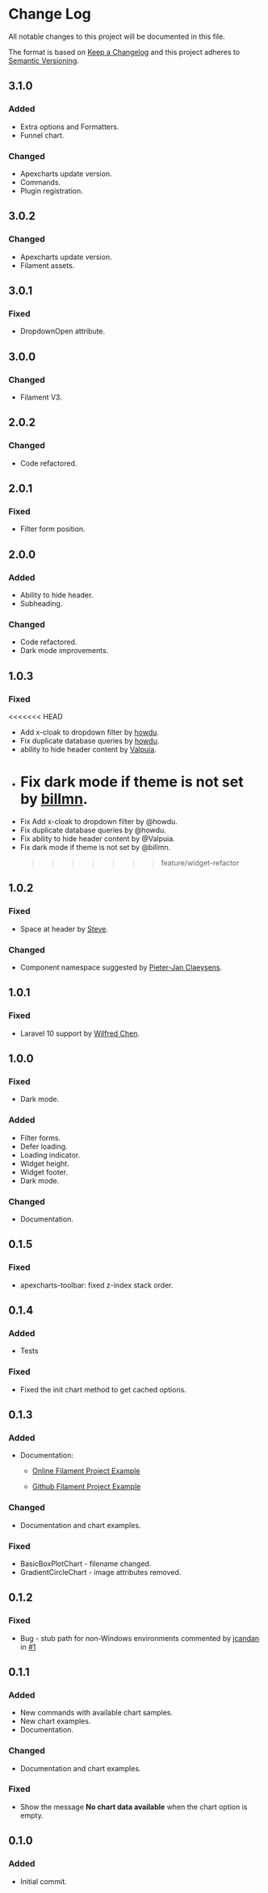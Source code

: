 # Change Log

All notable changes to this project will be documented in this file.

The format is based on [Keep a Changelog](http://keepachangelog.com/)
and this project adheres to [Semantic Versioning](http://semver.org/).

## 3.1.0

### Added

-   Extra options and Formatters.
-   Funnel chart.

### Changed

-   Apexcharts update version.
-   Commands.
-   Plugin registration.

## 3.0.2

### Changed

-   Apexcharts update version.
-   Filament assets.

## 3.0.1

### Fixed

-   DropdownOpen attribute.

## 3.0.0

### Changed

-   Filament V3.

## 2.0.2

### Changed

-   Code refactored.

## 2.0.1

### Fixed

-   Filter form position.

## 2.0.0

### Added

-   Ability to hide header.
-   Subheading.

### Changed

-   Code refactored.
-   Dark mode improvements.

## 1.0.3

### Fixed

<<<<<<< HEAD

-   Add x-cloak to dropdown filter by [howdu](https://github.com/howdu).
-   Fix duplicate database queries by [howdu](https://github.com/howdu).
-   ability to hide header content by [Valpuia](https://github.com/Valpuia).
-   # Fix dark mode if theme is not set by [billmn](https://github.com/billmn).
-   Fix Add x-cloak to dropdown filter by @howdu.
-   Fix duplicate database queries by @howdu.
-   Fix ability to hide header content by @Valpuia.
-   Fix dark mode if theme is not set by @billmn.
    > > > > > > > feature/widget-refactor

## 1.0.2

### Fixed

-   Space at header by [Steve](https://github.com/stephanus-tantiono).

### Changed

-   Component namespace suggested by [Pieter-Jan Claeysens](https://github.com/PieterxJan).

## 1.0.1

### Fixed

-   Laravel 10 support by [Wilfred Chen](https://github.com/wilfredchen).

## 1.0.0

### Fixed

-   Dark mode.

### Added

-   Filter forms.
-   Defer loading.
-   Loading indicator.
-   Widget height.
-   Widget footer.
-   Dark mode.

### Changed

-   Documentation.

## 0.1.5

### Fixed

-   apexcharts-toolbar: fixed z-index stack order.

## 0.1.4

### Added

-   Tests

### Fixed

-   Fixed the init chart method to get cached options.

## 0.1.3

### Added

-   Documentation:

    -   [Online Filament Project Example](https://filament-apex-charts-demo.leandroferreira.dev.br/)

    -   [Github Filament Project Example](https://github.com/leandrocfe/filament-apex-charts-demo)

### Changed

-   Documentation and chart examples.

### Fixed

-   BasicBoxPlotChart - filename changed.
-   GradientCircleChart - image attributes removed.

## 0.1.2

### Fixed

-   Bug - stub path for non-Windows environments commented by [jcandan](https://github.com/jcandan) in [#1](https://github.com/leandrocfe/filament-apex-charts/issues/1)

## 0.1.1

### Added

-   New commands with available chart samples.
-   New chart examples.
-   Documentation.

### Changed

-   Documentation and chart examples.

### Fixed

-   Show the message **No chart data available** when the chart option is empty.

## 0.1.0

### Added

-   Initial commit.
